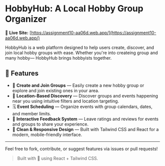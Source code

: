 # HobbyHub: A Local Hobby Group Organizer

🔗 **Live Site:** [https://assignment10-aa06d.web.app/](https://assignment10-aa06d.web.app/)

HobbyHub is a web platform designed to help users create, discover, and join local hobby groups with ease. Whether you're into createing group and many hobby— HobbyHub brings hobbyists together.

## 🌟 Features

- 🎯 **Create and Join Groups** — Easily create a new hobby group or explore and join existing ones in your area.
- 📍 **Location-Based Discovery** — Discover groups and events happening near you using intuitive filters and location targeting.
- 🗓️ **Event Scheduling** — Organize events with group calendars, dates, and member limits.
- 💬 **Interactive Feedback System** — Leave ratings and reviews for events and groups to share your experience.
- 🎨 **Clean & Responsive Design** — Built with Tailwind CSS and React for a modern, mobile-friendly interface.

---

Feel free to fork, contribute, or suggest features via issues or pull requests!

> Built with 💚 using React + Tailwind CSS.
